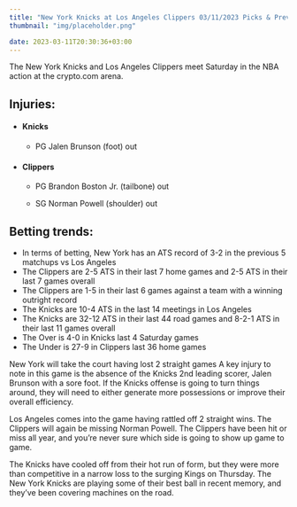 ```yaml
---
title: "New York Knicks at Los Angeles Clippers 03/11/2023 Picks & Preview"
thumbnail: "img/placeholder.png"

date: 2023-03-11T20:30:36+03:00
---
```


The New York Knicks and Los Angeles Clippers meet Saturday in the NBA action at the crypto.com arena.<!--more-->
## Injuries:

  - #### Knicks

    - PG Jalen Brunson (foot) out

  - #### Clippers

    - PG Brandon Boston Jr. (tailbone) out

    - SG Norman Powell (shoulder) out

## Betting trends:

  - In terms of betting, New York has an ATS record of 3-2 in the previous 5 matchups vs Los Angeles
  - The Clippers are 2-5 ATS in their last 7 home games and 2-5 ATS in their last 7 games overall
  - The Clippers are 1-5 in their last 6 games against a team with a winning outright record
  - The Knicks are 10-4 ATS in the last 14 meetings in Los Angeles
  - The Knicks are 32-12 ATS in their last 44 road games and 8-2-1 ATS in their last 11 games overall
  - The Over is 4-0 in Knicks last 4 Saturday games
  - The Under is 27-9 in Clippers last 36 home games


New York will take the court having lost 2 straight games
A key injury to note in this game is the absence of the Knicks 2nd leading scorer, Jalen Brunson with a sore foot.
If the Knicks offense is going to turn things around, they will need to either generate more possessions or improve their overall efficiency.

Los Angeles comes into the game having rattled off 2 straight wins. The Clippers will again be missing Norman Powell. The Clippers have been hit or miss all year, and you’re never sure which side is going to show up game to game.

The Knicks have cooled off from their hot run of form, but they were more than competitive in a narrow loss to the surging Kings on Thursday. The New York Knicks are playing some of their best ball in recent memory, and they’ve been covering machines on the road.
